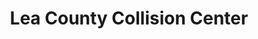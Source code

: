 ---
title: "Lea County Collision Center"
url: /lovington/lea-county-collision-center/
shop: car repair
---